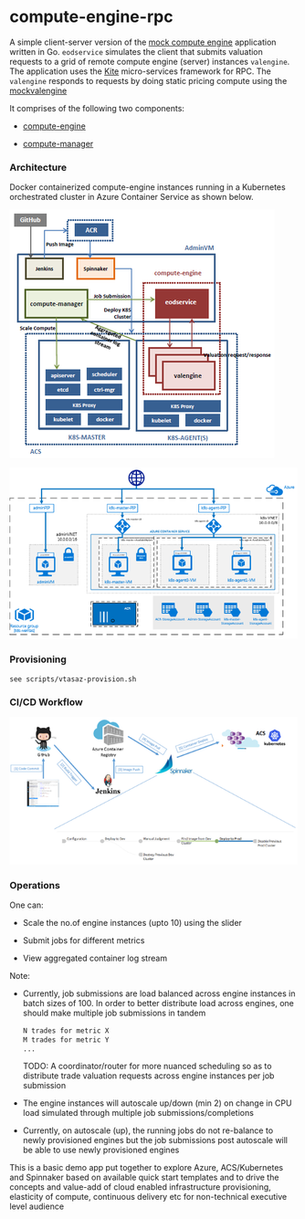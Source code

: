 # compute-engine-rpc

A simple client-server version of the [mock compute engine](https://github.com/amolthacker/cloud-poc) application written in Go. 
`eodservice` simulates the client that submits valuation requests to a grid of remote compute engine (server) instances 
`valengine`. The application uses the [Kite](https://github.com/koding/kite) micro-services framework for RPC. 
The `valengine` responds to requests by doing static pricing compute using the [mockvalengine](https://github.com/amolthacker/azure-poc-compute-engine-mock)

It comprises of the following two components:

 * [compute-engine](https://github.com/amolthacker/azure-poc-compute-engine-acs-rpc-ce)
   
 * [compute-manager](https://github.com/amolthacker/azure-poc-compute-engine-acs-rpc-cm)
 

### Architecture

Docker containerized compute-engine instances running in a Kubernetes orchestrated cluster in Azure Container Service as shown below.

![MockComputeEngine](images/acs-k8s-mockcompute.png)

![Architecture](images/architecture.png)


### Provisioning

 ```
 see scripts/vtasaz-provision.sh
 ```


### CI/CD Workflow

![CI-CD](images/cicd.png)


### Operations

One can:

 * Scale the no.of engine instances (upto 10) using the slider
 
 * Submit jobs for different metrics
 
 * View aggregated container log stream 


Note: 

 * Currently, job submissions are load balanced across engine instances in batch sizes of 100. In order to better 
   distribute load across engines, one should make multiple job submissions in tandem
    ```
    N trades for metric X
    M trades for metric Y
    ...
    ```
    TODO: A coordinator/router for more nuanced scheduling so as to distribute trade valuation requests across engine 
    instances per job submission
 
 * The engine instances will autoscale up/down (min 2) on change in CPU load simulated through multiple job 
   submissions/completions
    
 * Currently, on autoscale (up), the running jobs do not re-balance to newly provisioned engines but the job submissions
   post autoscale will be able to use newly provisioned engines



This is a basic demo app put together to explore Azure, ACS/Kubernetes and Spinnaker based on available quick start 
templates and to drive the concepts and value-add of cloud enabled infrastructure provisioning, elasticity of compute, 
continuous delivery etc for non-technical executive level audience
